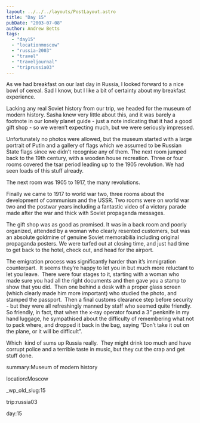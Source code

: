 ```yaml
---
layout: ../../../layouts/PostLayout.astro
title: "Day 15"
pubDate: "2003-07-08"
author: Andrew Betts
tags: 
  - "day15"
  - "locationmoscow"
  - "russia-2003"
  - "travel"
  - "traveljournal"
  - "triprussia03"
---
```


As we had breakfast on our last day in Russia, I looked forward to a nice bowl of cereal. Sad I know, but I like a bit of certainty about my breakfast experience.

Lacking any real Soviet history from our trip, we headed for the museum of modern history. Sasha knew very little about this, and it was barely a footnote in our lonely planet guide - just a note indicating that it had a good gift shop - so we weren’t expecting much, but we were seriously impressed.

Unfortunately no photos were allowed, but the museum started with a large portrait of Putin and a gallery of flags which we assumed to be Russian State flags since we didn’t recognise any of them. The next room jumped back to the 19th century, with a wooden house recreation. Three or four rooms covered the tsar period leading up to the 1905 revolution. We had seen loads of this stuff already.

The next room was 1905 to 1917, the many revolutions.

Finally we came to 1917 to world war two, three rooms about the development of communism and the USSR. Two rooms were on world war two and the postwar years including a fantastic video of a victory parade made after the war and thick with Soviet propaganda messages.

The gift shop was as good as promised. It was in a back room and poorly organized, attended by a woman who clearly resented customers, but was an absolute goldmine of genuine Soviet memorabilia including original propaganda posters. We were turfed out at closing time, and just had time to get back to the hotel, check out, and head for the airport.

The emigration process was significantly harder than it’s immigration counterpart.  It seems they’re happy to let you in but much more reluctant to let you leave.  There were four stages to it, starting with a woman who made sure you had all the right documents and then gave you a stamp to show that you did.  Then one behind a desk with a proper glass screen (which clearly made him more important) who studied the photo, and stamped the passport.  Then a final customs clearance step before security - but they were all refreshingly manned by staff who seemed quite friendly.  So friendly, in fact, that when the x-ray operator found a 3” penknife in my hand luggage, he sympathised about the difficulty of remembering what not to pack where, and dropped it back in the bag, saying “Don’t take it out on the plane, or it will be difficult”.

Which  kind of sums up Russia really.  They might drink too much and have corrupt police and a terrible taste in music, but they cut the crap and get stuff done.

summary:Museum of modern history

location:Moscow

\_wp\_old\_slug:15

trip:russia03

day:15
